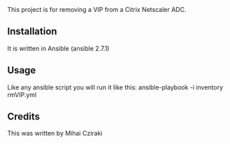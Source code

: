 <snippet>
  <content><![CDATA[
 ${1:remove-netscaler-vip}

This project is for removing a VIP from a Citrix Netscaler ADC.

## Installation

It is written in Ansible (ansible 2.7.1)

## Usage

Like any ansible script you will run it like this:
ansible-playbook -i inventory  rmVIP.yml

## Credits

This was written by Mihai Cziraki
</content>
</snippet>

